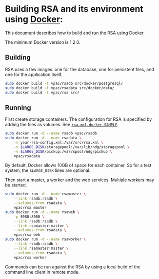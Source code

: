 # Building RSA and its environment using [Docker](http://docker.com):

This document describes how to build and run the RSA using Docker.

The minimum Docker version is 1.2.0.

## Building

RSA uses a few images: one for the database, one for persistent files, and one
for the application itself.

```bash
sudo docker build -t vpac/rsadb src/docker/postgresql/
sudo docker build -t vpac/rsadata src/docker/data/
sudo docker build -t vpac/rsa src/
```

## Running

First create storage containers. The configuration for RSA is specified by
adding the files as volumes. See [`rsa.xml.docker.SAMPLE`][rsa.xml].

```bash
sudo docker run -d --name rsadb vpac/rsadb
sudo docker run -d --name rsadata \
    -v your-rsa-config.xml:/var/src/rsa.xml \
    -v $LARGE_DISK/storagepool:/var/lib/ndg/storagepool \
    -v $LARGE_DISK/pickup:/var/spool/ndg/pickup \
    vpac/rsadata
```

By default, Docker allows 10GB of space for each container. So for a test
system, the `$LARGE_DISK` lines are optional.

Then start a master, a worker and the web services. Multiple workers may be
started.

```bash
sudo docker run -d --name rsamaster \
    --link rsadb:rsadb \
    --volumes-from rsadata \
    vpac/rsa master
sudo docker run -d --name rsaweb \
    -p 8080:8080 \
    --link rsadb:rsadb \
    --link rsamaster:master \
    --volumes-from rsadata \
    vpac/rsa web
sudo docker run -d --name rsaworker \
    --link rsadb:rsadb \
    --link rsamaster:master \
    --volumes-from rsadata \
    vpac/rsa worker
```

Commands can be run against the RSA by using a local build of the command line
client in remote mode.

[rsa.xml]: ../src/storagemanager/config/rsa.xml.docker.SAMPLE

